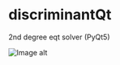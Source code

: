 # discriminantQt
2nd degree eqt solver (PyQt5)


![Image alt](https://github.com/Leksar22/discriminantQt/raw/main/pics/1.png/image.png)
